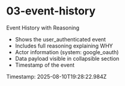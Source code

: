 # 03-event-history

Event History with Reasoning

- Shows the user_authenticated event
- Includes full reasoning explaining WHY
- Actor information (system: google_oauth)
- Data payload visible in collapsible section
- Timestamp of the event

Timestamp: 2025-08-10T19:28:22.984Z